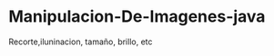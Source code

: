 Manipulacion-De-Imagenes-java
=============================

Recorte,iluninacion, tamaño, brillo, etc
